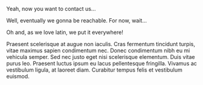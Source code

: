 Yeah, now you want to contact us...

Well, eventually we gonna be reachable. For now, wait...

Oh and, as we love latin, we put it everywhere!

Praesent scelerisque at augue non iaculis. Cras fermentum tincidunt turpis, vitae maximus sapien condimentum nec. Donec condimentum nibh eu mi vehicula semper. Sed nec justo eget nisi scelerisque elementum. Duis vitae purus leo. Praesent luctus ipsum eu lacus pellentesque fringilla. Vivamus ac vestibulum ligula, at laoreet diam. Curabitur tempus felis et vestibulum euismod.
